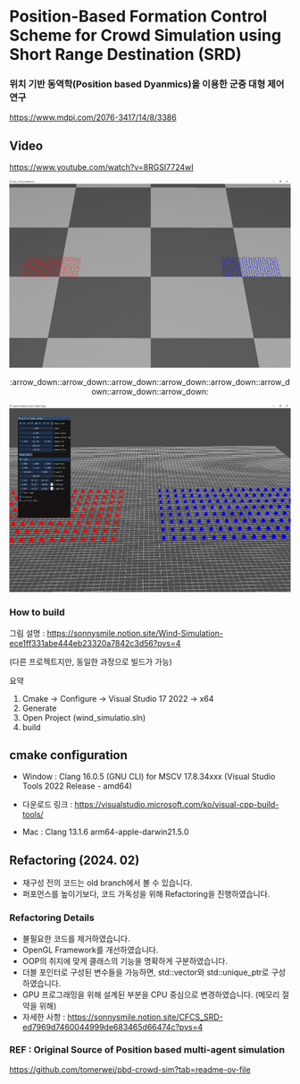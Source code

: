 # Position-Based Formation Control Scheme for Crowd Simulation using Short Range Destination (SRD)
### 위치 기반 동역학(Position based Dyanmics)을 이용한 군중 대형 제어 연구
https://www.mdpi.com/2076-3417/14/8/3386

## Video
https://www.youtube.com/watch?v=8RGSI7724wI
<p align="center"> <img src="https://github.com/SonJunHyuck/CFCS_SRD/blob/main/images/Old.png" width="600" height="336"> </p>
<p align="center"> :arrow_down::arrow_down::arrow_down::arrow_down::arrow_down::arrow_down::arrow_down::arrow_down: </p>
<p align="center"> <img src="https://github.com/SonJunHyuck/CFCS_SRD/blob/main/images/New.png" width="600" height="336"> </p>

### How to build
그림 설명 : https://sonnysmile.notion.site/Wind-Simulation-ece1ff331abe444eb23320a7842c3d56?pvs=4

(다른 프로젝트지만, 동일한 과정으로 빌드가 가능)

요약
1. Cmake -> Configure -> Visual Studio 17 2022 -> x64
2. Generate
3. Open Project (wind_simulatio.sln)
7. build

## cmake configuration
- Window : Clang 16.0.5 (GNU CLI) for MSCV 17.8.34xxx (Visual Studio Tools 2022 Release - amd64)
- 다운로드 링크 : https://visualstudio.microsoft.com/ko/visual-cpp-build-tools/
  
- Mac : Clang 13.1.6 arm64-apple-darwin21.5.0

## Refactoring (2024. 02)
- 재구성 전의 코드는 old branch에서 볼 수 있습니다.
- 퍼포먼스를 높이기보다, 코드 가독성을 위해 Refactoring을 진행하였습니다.

### Refactoring Details
- 불필요한 코드를 제거하였습니다.
- OpenGL Framework를 개선하였습니다.
- OOP의 취지에 맞게 클래스의 기능을 명확하게 구분하였습니다.
- 더블 포인터로 구성된 변수들을 가능하면, std::vector와 std::unique_ptr로 구성하였습니다.
- GPU 프로그래밍을 위해 설계된 부분을 CPU 중심으로 변경하였습니다. (메모리 절약을 위해)
- 자세한 사항 : https://sonnysmile.notion.site/CFCS_SRD-ed7969d7460044999de683465d66474c?pvs=4


### REF : Original Source of Position based multi-agent simulation
https://github.com/tomerwei/pbd-crowd-sim?tab=readme-ov-file
